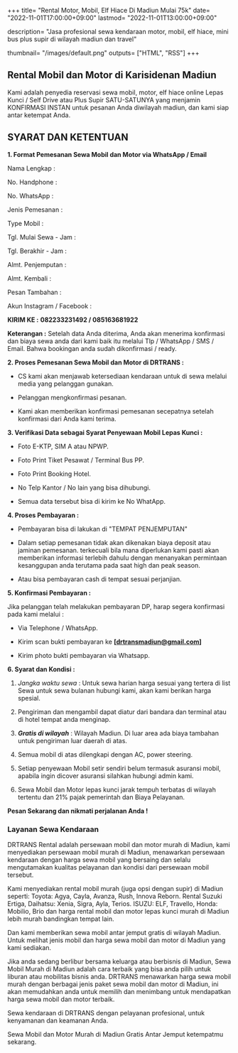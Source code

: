 +++
title= "Rental Motor, Mobil, Elf Hiace Di Madiun Mulai 75k"
date= "2022-11-01T17:00:00+09:00"
lastmod= "2022-11-01T13:00:00+09:00"

description= "Jasa profesional sewa kendaraan motor, mobil, elf hiace, mini bus plus supir di wilayah madiun dan travel"


thumbnail= "/images/default.png"
outputs= ["HTML", "RSS"]
+++

## Rental Mobil dan Motor di Karisidenan Madiun


Kami adalah penyedia reservasi sewa mobil, motor, elf hiace online Lepas Kunci / Self Drive atau Plus Supir SATU-SATUNYA yang menjamin KONFIRMASI INSTAN untuk pesanan Anda diwilayah madiun, dan kami siap antar ketempat Anda.



## SYARAT DAN KETENTUAN

  

**1. Format Pemesanan Sewa Mobil dan Motor via WhatsApp / Email**

Nama Lengkap :

No. Handphone :

No. WhatsApp :

Jenis Pemesanan :

Type Mobil :

Tgl. Mulai Sewa - Jam :

Tgl. Berakhir - Jam :

Almt. Penjemputan :

Almt. Kembali :

Pesan Tambahan :

Akun Instagram / Facebook :

**KIRIM KE :**  **082233231492 / 085163681922**

**Keterangan :** Setelah data Anda diterima, Anda akan menerima konfirmasi dan biaya sewa anda dari kami baik itu melalui Tlp / WhatsApp / SMS / Email. Bahwa bookingan anda sudah dikonfirmasi / ready.

  

**2. Proses Pemesanan Sewa Mobil dan Motor di DRTRANS :**

-   CS kami akan menjawab ketersediaan kendaraan untuk di sewa melalui media yang pelanggan gunakan.
    
-   Pelanggan mengkonfirmasi pesanan.
    
-   Kami akan memberikan konfirmasi pemesanan secepatnya setelah konfirmasi dari Anda kami terima.
    

  

**3. Verifikasi Data sebagai Syarat Penyewaan Mobil Lepas Kunci :**

-   Foto E-KTP, SIM A atau NPWP.
    
-   Foto Print Tiket Pesawat / Terminal Bus PP.
    
-   Foto Print Booking Hotel.
    
-   No Telp Kantor / No lain yang bisa dihubungi.
    
-   Semua data tersebut bisa di kirim ke No WhatApp.
    

  

**4. Proses Pembayaran :**

-   Pembayaran bisa di lakukan di "TEMPAT PENJEMPUTAN"
    
-   Dalam setiap pemesanan tidak akan dikenakan biaya deposit atau jaminan pemesanan. terkecuali bila mana diperlukan kami pasti akan memberikan informasi terlebih dahulu dengan menanyakan permintaan kesanggupan anda terutama pada saat high dan peak season.
    
-   Atau bisa pembayaran cash di tempat sesuai perjanjian.
    

  

**5. Konfirmasi Pembayaran :**

Jika pelanggan telah melakukan pembayaran DP, harap segera konfirmasi pada kami melalui :

-   Via Telephone / WhatsApp.
    
-   Kirim scan bukti pembayaran ke **[drtransmadiun@gmail.com]**
    
-   Kirim photo bukti pembayaran via Whatsapp.
    

  

**6. Syarat dan Kondisi :**

1.  _Jangka waktu sewa_ : Untuk sewa harian harga sesuai yang tertera di list Sewa untuk sewa bulanan hubungi kami, akan kami berikan harga spesial.
    
2.  Pengiriman dan mengambil dapat diatur dari bandara dan terminal atau di hotel tempat anda menginap.
    
3.  _**Gratis di wilayah**_ : Wilayah Madiun. Di luar area ada biaya tambahan untuk pengiriman luar daerah di atas.
    
4.  Semua mobil di atas dilengkapi dengan AC, power steering.
    
5.  Setiap penyewaan Mobil setir sendiri belum termasuk asuransi mobil, apabila ingin dicover asuransi silahkan hubungi admin kami.
    
6.  Sewa Mobil dan Motor lepas kunci jarak tempuh terbatas di wilayah tertentu dan 21% pajak pemerintah dan Biaya Pelayanan.
    

**Pesan Sekarang dan nikmati perjalanan Anda !**





### Layanan Sewa Kendaraan 

DRTRANS Rental adalah persewaan mobil dan motor murah di Madiun, kami menyediakan persewaan mobil murah di Madiun, menawarkan persewaan kendaraan dengan harga sewa mobil yang bersaing dan selalu mengutamakan kualitas pelayanan dan kondisi dari persewaan mobil tersebut. 

Kami menyediakan rental mobil murah (juga opsi dengan supir) di Madiun seperti: Toyota: Agya, Cayla, Avanza, Rush, Innova Reborn. Rental Suzuki Ertiga, Daihatsu: Xenia, Sigra, Ayla, Terios. ISUZU: ELF, Travello, Honda: Mobilio, Brio dan harga rental mobil dan motor lepas kunci murah di Madiun lebih murah bandingkan tempat lain. 

Dan kami memberikan sewa mobil antar jemput gratis di wilayah Madiun. Untuk melihat jenis mobil dan harga sewa mobil dan motor di Madiun yang kami sediakan.

Jika anda sedang berlibur bersama keluarga atau berbisnis di Madiun, Sewa Mobil Murah di Madiun adalah cara terbaik yang bisa anda pilih untuk liburan atau mobilitas bisnis anda. DRTRANS menawarkan harga sewa mobil murah dengan berbagai jenis paket sewa mobil dan motor di Madiun, ini akan memudahkan anda untuk memilih dan menimbang untuk mendapatkan harga sewa mobil dan motor terbaik.

Sewa kendaraan di DRTRANS dengan pelayanan profesional, untuk kenyamanan dan keamanan Anda.

Sewa Mobil dan Motor Murah di Madiun Gratis Antar Jemput ketempatmu sekarang.

